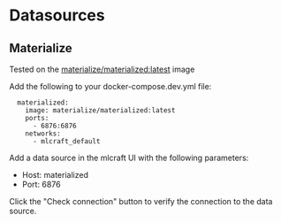 # Datasources

## Materialize

Tested on the [materialize/materialized:latest](https://hub.docker.com/r/materialize/materialized) image

Add the following to your docker-compose.dev.yml file:

```
  materialized:
    image: materialize/materialized:latest
    ports:
      - 6876:6876
    networks:
      - mlcraft_default
```

Add a data source in the mlcraft UI with the following parameters:

- Host: materialized
- Port: 6876

Click the "Check connection" button to verify the connection to the data source.